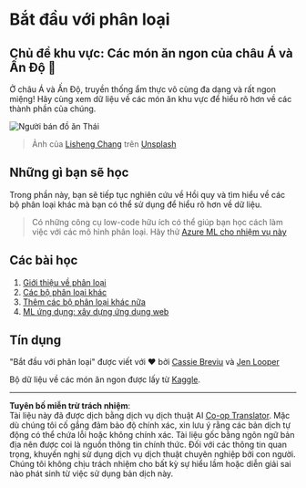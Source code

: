 <!--
CO_OP_TRANSLATOR_METADATA:
{
  "original_hash": "74e809ffd1e613a1058bbc3e9600859e",
  "translation_date": "2025-09-05T19:48:30+00:00",
  "source_file": "4-Classification/README.md",
  "language_code": "vi"
}
-->
# Bắt đầu với phân loại

## Chủ đề khu vực: Các món ăn ngon của châu Á và Ấn Độ 🍜

Ở châu Á và Ấn Độ, truyền thống ẩm thực vô cùng đa dạng và rất ngon miệng! Hãy cùng xem dữ liệu về các món ăn khu vực để hiểu rõ hơn về các thành phần của chúng.

![Người bán đồ ăn Thái](../../../4-Classification/images/thai-food.jpg)
> Ảnh của <a href="https://unsplash.com/@changlisheng?utm_source=unsplash&utm_medium=referral&utm_content=creditCopyText">Lisheng Chang</a> trên <a href="https://unsplash.com/s/photos/asian-food?utm_source=unsplash&utm_medium=referral&utm_content=creditCopyText">Unsplash</a>
  
## Những gì bạn sẽ học

Trong phần này, bạn sẽ tiếp tục nghiên cứu về Hồi quy và tìm hiểu về các bộ phân loại khác mà bạn có thể sử dụng để hiểu rõ hơn về dữ liệu.

> Có những công cụ low-code hữu ích có thể giúp bạn học cách làm việc với các mô hình phân loại. Hãy thử [Azure ML cho nhiệm vụ này](https://docs.microsoft.com/learn/modules/create-classification-model-azure-machine-learning-designer/?WT.mc_id=academic-77952-leestott)

## Các bài học

1. [Giới thiệu về phân loại](1-Introduction/README.md)
2. [Các bộ phân loại khác](2-Classifiers-1/README.md)
3. [Thêm các bộ phân loại khác nữa](3-Classifiers-2/README.md)
4. [ML ứng dụng: xây dựng ứng dụng web](4-Applied/README.md)

## Tín dụng

"Bắt đầu với phân loại" được viết với ♥️ bởi [Cassie Breviu](https://www.twitter.com/cassiebreviu) và [Jen Looper](https://www.twitter.com/jenlooper)

Bộ dữ liệu về các món ăn ngon được lấy từ [Kaggle](https://www.kaggle.com/hoandan/asian-and-indian-cuisines).

---

**Tuyên bố miễn trừ trách nhiệm**:  
Tài liệu này đã được dịch bằng dịch vụ dịch thuật AI [Co-op Translator](https://github.com/Azure/co-op-translator). Mặc dù chúng tôi cố gắng đảm bảo độ chính xác, xin lưu ý rằng các bản dịch tự động có thể chứa lỗi hoặc không chính xác. Tài liệu gốc bằng ngôn ngữ bản địa nên được coi là nguồn thông tin chính thức. Đối với các thông tin quan trọng, khuyến nghị sử dụng dịch vụ dịch thuật chuyên nghiệp bởi con người. Chúng tôi không chịu trách nhiệm cho bất kỳ sự hiểu lầm hoặc diễn giải sai nào phát sinh từ việc sử dụng bản dịch này.